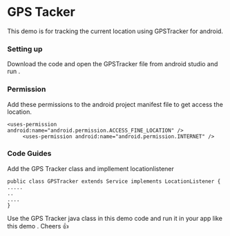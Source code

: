 # GPS Tacker 

This demo is for tracking the current location using GPSTracker for android. 

### Setting up
Download the code and open the GPSTracker file from android studio and run .

### Permission 

Add these permissions to the android project manifest file to get access the location.
```
<uses-permission android:name="android.permission.ACCESS_FINE_LOCATION" />
     <uses-permission android:name="android.permission.INTERNET" />
```



### Code Guides 

Add the GPS Tracker class and impllement locationlistener 
```
public class GPSTracker extends Service implements LocationListener {
.....
..
....
}
```
Use the GPS Tracker java class in this demo code and run it in your app like this demo . Cheers :+1:
